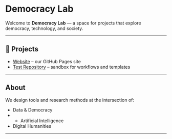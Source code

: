 # Democracy Lab

Welcome to **Democracy Lab** — a space for projects that explore democracy, technology, and society.

---

## 🚀 Projects
- [Website](https://democracy-lab.github.io) – our GitHub Pages site  
- [Test Repository](https://github.com/Democracy-Lab/test) – sandbox for workflows and templates  

---

## About
We design tools and research methods at the intersection of:
- Data & Democracy
- - Artificial Intelligence  
- Digital Humanities

---
